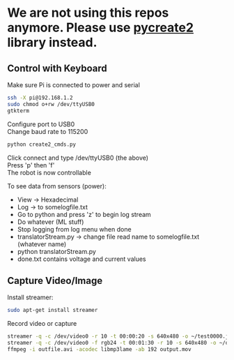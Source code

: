 # We are not using this repos anymore. Please use [pycreate2](https://github.com/parallel-ml/pycreate2) library instead.


## Control with Keyboard
Make sure Pi is connected to power and serial  

```bash
ssh -X pi@192.168.1.2 
sudo chmod o+rw /dev/ttyUSB0  
gtkterm
```

Configure port to USB0  
Change baud rate to 115200  

```bash
python create2_cmds.py  
```

Click connect and type /dev/ttyUSB0 (the above)  
Press 'p' then 'f'  
The robot is now controllable  

To see data from sensors (power):
 - View -> Hexadecimal  
 - Log -> to somelogfile.txt  
 - Go to python and press 'z' to begin log stream  
 - Do whatever (ML stuff)  
 - Stop logging from log menu when done  
 - translatorStream.py -> change file read name to somelogfile.txt (whatever name)  
 - python translatorStream.py  
 - done.txt contains voltage and current values  


## Capture Video/Image
Install streamer:
```bash
sudo apt-get install streamer
```

Record video or capture 
```bash
streamer -q -c /dev/video0 -r 10 -t 00:00:20 -s 640x480 -o ~/test0000.jpeg
streamer -q -c /dev/video0 -f rgb24 -t 00:01:30 -r 10 -s 640x480 -o ~/outfile.avi
ffmpeg -i outfile.avi -acodec libmp3lame -ab 192 output.mov
```
